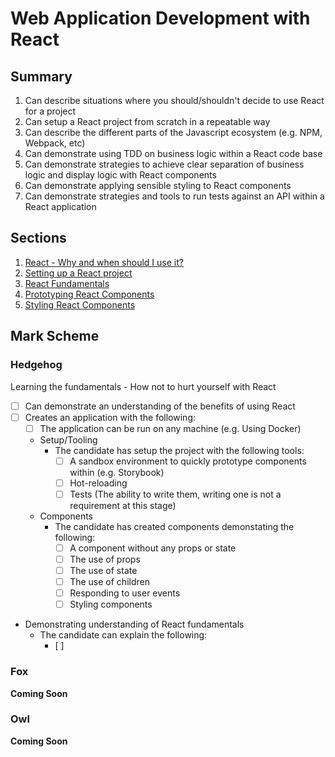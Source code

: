 # Web Application Development with React

## Summary

1. Can describe situations where you should/shouldn't decide to use React for a project
2. Can setup a React project from scratch in a repeatable way
3. Can describe the different parts of the Javascript ecosystem (e.g. NPM, Webpack, etc)
4. Can demonstrate using TDD on business logic within a React code base
5. Can demonstrate strategies to achieve clear separation of business logic and display logic 
with React components
6. Can demonstrate applying sensible styling to React components
7. Can demonstrate strategies and tools to run tests against an API within a React application

## Sections

1. [React - Why and when should I use it?](./why-and-when.md)
2. [Setting up a React project](./setup.md)
3. [React Fundamentals](./fundamentals/README.md)
4. [Prototyping React Components](./prototyping.md)
5. [Styling React Components](./prototyping.md)

## Mark Scheme

### Hedgehog 

Learning the fundamentals - How not to hurt yourself with React

- [ ] Can demonstrate an understanding of the benefits of using React
- [ ] Creates an application with the following:
  - [ ] The application can be run on any machine (e.g. Using Docker)
  - Setup/Tooling
    - The candidate has setup the project with the following tools:
      - [ ] A sandbox environment to quickly prototype components within (e.g. Storybook)
      - [ ] Hot-reloading 
      - [ ] Tests (The ability to write them, writing one is not a requirement at this stage)
  - Components
    - The candidate has created components demonstating the following:
      - [ ] A component without any props or state
      - [ ] The use of props
      - [ ] The use of state
      - [ ] The use of children
      - [ ] Responding to user events
      - [ ] Styling components  
- Demonstrating understanding of React fundamentals
  - The candidate can explain the following:
      - [ ] 

### Fox

**Coming Soon**

### Owl

**Coming Soon**
